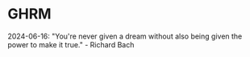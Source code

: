# GHRM

2024-06-16: "You're never given a dream without also being given the power to make it true." - Richard Bach